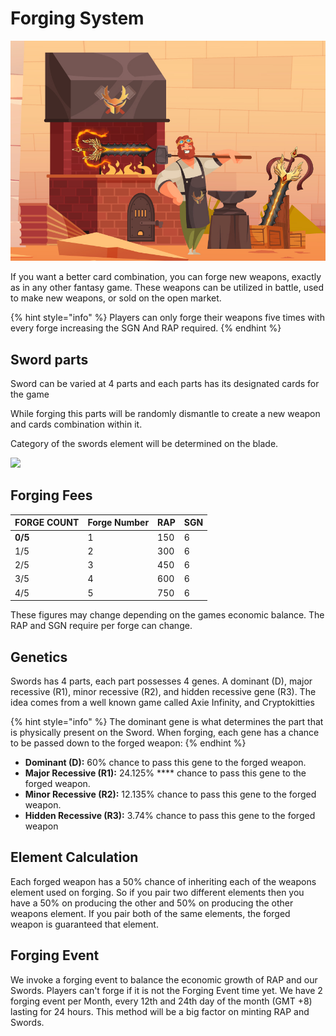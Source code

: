 # Forging System

![](../.gitbook/assets/forge.jpg)

If you want a better card combination, you can forge new weapons, exactly as in any other fantasy game. These weapons can be utilized in battle, used to make new weapons, or sold on the open market.

{% hint style="info" %}
Players can only forge their weapons five times with every forge increasing the SGN And RAP required.
{% endhint %}

## Sword parts

Sword can be varied at 4 parts and each parts has its designated cards for the game

While forging this parts will be randomly dismantle to create a new weapon and cards combination within it.

Category of the swords element will be determined on the blade.

![](../.gitbook/assets/273003254\_462047952071439\_9035256204137697450\_n.png)

## **Forging Fees**

| FORGE COUNT | Forge Number | RAP | SGN |
| ----------- | ------------ | --- | --- |
| **0/5**     | 1            | 150 | 6   |
| 1/5         | 2            | 300 | 6   |
| 2/5         | 3            | 450 | 6   |
| 3/5         | 4            | 600 | 6   |
| 4/5         | 5            | 750 | 6   |

These figures may change depending on the games economic balance. The RAP and SGN require per forge can change.&#x20;

## **Genetics**

Swords has 4 parts, each part possesses 4 genes. A dominant (D), major recessive (R1), minor recessive (R2), and hidden recessive gene (R3). The idea comes from a well known game called Axie Infinity, and Cryptokitties

{% hint style="info" %}
The dominant gene is what determines the part that is physically present on the Sword. When forging, each gene has a chance to be passed down to the forged weapon:
{% endhint %}

* **Dominant (D):** 60% chance to pass this gene to the forged weapon.
* **Major Recessive (R1):**  24.125% **** chance to pass this gene to the forged weapon.
* **Minor Recessive (R2):**   12.135% chance to pass this gene to the forged weapon.
* **Hidden Recessive (R3):** 3.74% chance to pass this gene to the forged weapon

## Element Calculation

Each forged weapon has a 50% chance of inheriting each of the weapons element used on forging. So if you pair two different elements then you have a 50% on producing the other and 50% on producing the other weapons element. If you pair both of the same elements, the forged weapon is guaranteed that element.

## Forging Event

We invoke a forging event to balance the economic growth of RAP and our Swords. Players can't forge if it is not the Forging Event time yet. We have 2 forging event per Month, every 12th and 24th day of the month (GMT +8) lasting for 24 hours. This method will be a big factor on minting RAP and Swords.



